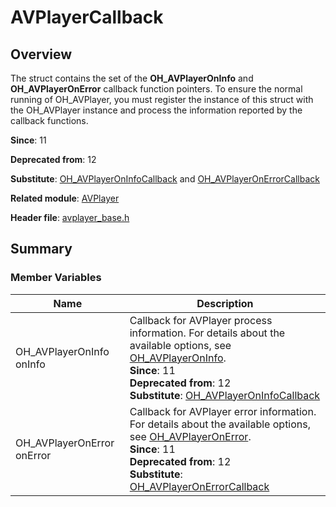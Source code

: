 # AVPlayerCallback
<!--Kit: Media Kit-->
<!--Subsystem: Multimedia-->
<!--Owner: @xushubo; @chennotfound-->
<!--Designer: @dongyu_dy-->
<!--Tester: @xchaosioda-->
<!--Adviser: @w_Machine_cc-->

## Overview

The struct contains the set of the **OH_AVPlayerOnInfo** and **OH_AVPlayerOnError** callback function pointers. To ensure the normal running of OH_AVPlayer, you must register the instance of this struct with the OH_AVPlayer instance and process the information reported by the callback functions.

**Since**: 11

**Deprecated from**: 12

**Substitute**: [OH_AVPlayerOnInfoCallback](capi-avplayer-base-h.md#oh_avplayeroninfocallback) and [OH_AVPlayerOnErrorCallback](capi-avplayer-base-h.md#oh_avplayeronerrorcallback)

**Related module**: [AVPlayer](capi-avplayer.md)

**Header file**: [avplayer_base.h](capi-avplayer-base-h.md)

## Summary

### Member Variables

| Name| Description|
| -- | -- |
| OH_AVPlayerOnInfo onInfo | Callback for AVPlayer process information. For details about the available options, see [OH_AVPlayerOnInfo](capi-avplayer-base-h.md#oh_avplayeroninfo).<br>**Since**: 11<br>**Deprecated from**: 12<br>**Substitute**: [OH_AVPlayerOnInfoCallback](capi-avplayer-base-h.md#oh_avplayeroninfocallback)|
| OH_AVPlayerOnError onError | Callback for AVPlayer error information. For details about the available options, see [OH_AVPlayerOnError](capi-avplayer-base-h.md#oh_avplayeronerror).<br>**Since**: 11<br>**Deprecated from**: 12<br>**Substitute**: [OH_AVPlayerOnErrorCallback](capi-avplayer-base-h.md#oh_avplayeronerrorcallback)|
